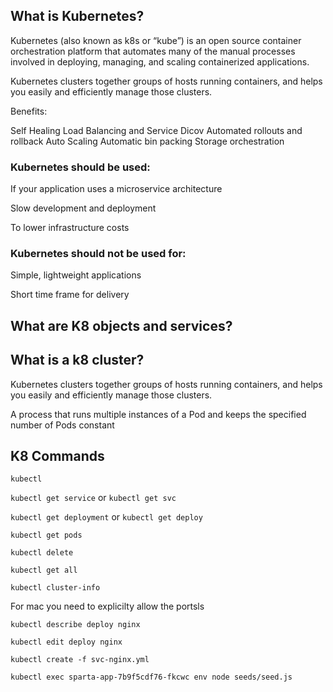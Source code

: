 ## What is Kubernetes?

Kubernetes (also known as k8s or “kube”) is an open source container orchestration platform that automates many of the manual processes involved in deploying, managing, and scaling containerized applications.

Kubernetes clusters together groups of hosts running containers, and helps you easily and efficiently manage those clusters.

Benefits:

Self Healing
Load Balancing and Service Dicov
Automated rollouts and rollback
Auto Scaling
Automatic bin packing
Storage orchestration

### Kubernetes should be used:
If your application uses a microservice architecture

Slow development and deployment

To lower infrastructure costs

### Kubernetes should not be used for:

Simple, lightweight applications

Short time frame for delivery

## What are K8 objects and services?


## What is a k8 cluster?

Kubernetes clusters together groups of hosts running containers, and helps you easily and efficiently manage those clusters.

A process that runs multiple instances of a Pod and keeps the specified number of Pods constant



## K8 Commands

`kubectl`

`kubectl get service` or `kubectl get svc`

`kubectl get deployment` or `kubectl get deploy`

`kubectl get pods`

`kubectl delete`

`kubectl get all`

`kubectl cluster-info`

For mac you need to explicilty allow the portsls

`kubectl describe deploy nginx` 

`kubectl edit deploy nginx` 

`kubectl create -f svc-nginx.yml`

`kubectl exec sparta-app-7b9f5cdf76-fkcwc env node seeds/seed.js`
